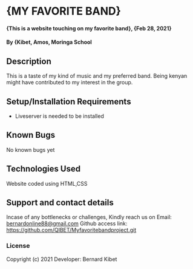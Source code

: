 # {MY FAVORITE BAND}
#### {This is a website touching on my favorite band}, {Feb 28, 2021}
#### By **{Kibet, Amos, Moringa School**
## Description
This is a taste of my kind of music and my preferred band. Being kenyan might have contributed to my interest in the group.
## Setup/Installation Requirements
* Liveserver is needed to be installed
## Known Bugs
No known bugs yet
## Technologies Used
Website coded using HTML,CSS
## Support and contact details
Incase of any bottlenecks or challenges, Kindly reach us on Email: bernardonline88@gmail.com
Github access link: https://github.com/QIBET/Myfavoritebandproject.git
### License

Copyright (c) 2021                          Developer: Bernard Kibet